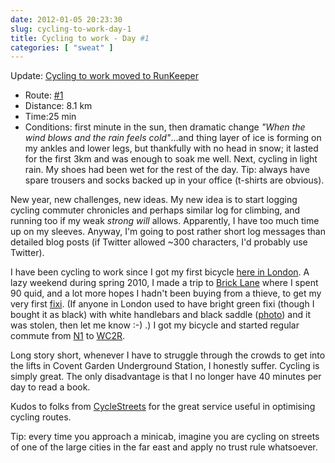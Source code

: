 ```yaml
---
date: 2012-01-05 20:23:30
slug: cycling-to-work-day-1
title: Cycling to work - Day #1
categories: [ "sweat" ]
---
```


Update: [Cycling to work moved to RunKeeper](/?p=2933)

* Route: [#1](http://goo.gl/nevZY)
* Distance: 8.1 km
* Time:25 min
* Conditions: first minute in the sun, then dramatic change _"When the wind blows and the rain feels cold"_...and thing layer of ice is forming on my ankles and lower legs, but thankfully with no head in snow; it lasted for the first 3km and was enough to soak me well. Next, cycling in light rain. My shoes had been wet for the rest of the day. Tip: always have spare trousers and socks backed up in your office (t-shirts are obvious).

New year, new challenges, new ideas. My new idea is to start logging cycling commuter chronicles and perhaps similar log for climbing, and running too if my weak _strong will_ allows. Apparently, I have too much time up on my sleeves. Anyway, I'm going to post rather short log messages than detailed blog posts (if Twitter allowed ~300 characters, I'd probably use Twitter).

I have been cycling to work since I got my first bicycle [here in London](/?p=284). A lazy weekend during spring 2010, I made a trip to [Brick Lane](http://road.cc/content/news/31008-brick-lane-market-targeted-bike-theft-operation) where I spent 90 quid, and a lot more hopes I hadn't been buying from a thieve, to get my very first [fixi](http://en.wikipedia.org/wiki/Fixed-gear_bicycle). (If anyone in London used to have bright green fixi (though I bought it as black) with white handlebars and black saddle ([photo](http://www.flickr.com/photos/mloskot/4539435308/)) and it was stolen, then let me know :-) .) I got my bicycle and started regular commute from [N1]( http://streetmap.co.uk/grid/530451_183998_106) to [WC2R](http://streetmap.co.uk/grid/530325_180905_106).

Long story short, whenever I have to struggle through the crowds to get into the lifts in Covent Garden Underground Station, I honestly suffer. Cycling is simply great. The only disadvantage is that I no longer have 40 minutes per day to read a book.

Kudos to folks from [CycleStreets](http://www.cyclestreets.net/) for the great service useful in optimising cycling routes.

Tip: every time you approach a minicab, imagine you are cycling on streets of one of the large cities in the far east and apply no trust rule whatsoever.
